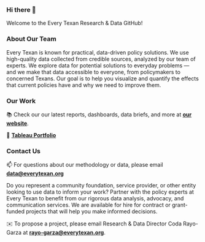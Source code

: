 ### Hi there 👋

Welcome to the Every Texan Research & Data GitHub!

### About Our Team
Every Texan is known for practical, data-driven policy solutions. We use high-quality data collected from credible sources, analyzed by our team of experts. We explore data for potential solutions to everyday problems — and we make that data accessible to everyone, from policymakers to concerned Texans. Our goal is to help you visualize and quantify the effects that current policies have and why we need to improve them.

### Our Work

:books: Check our our latest reports, dashboards, data briefs, and more at **[our website](https://everytexan.org/research-data/)**.

:art: **[Tableau Portfolio](https://public.tableau.com/app/profile/everytexan)**

### Contact Us
📫 For questions about our methodology or data, please email **[data@everytexan.org](data@everytexan.org)**

Do you represent a community foundation, service provider, or other entity looking to use data to inform your work? Partner with the policy experts at Every Texan to benefit from our rigorous data analysis, advocacy, and communication services. We are available for hire for contract or grant-funded projects that will help you make informed decisions.

:envelope: To propose a project, please email Research & Data Director Coda Rayo-Garza at **[rayo-garza@everytexan.org](rayo-garza@everytexan.org)**.
